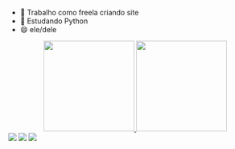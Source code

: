 - 🔭 Trabalho como freela criando site
- 🌱 Estudando Python
- 😄 ele/dele

<div align="center">
  <a href="https://github.com/gxbrisl">
  <img height="180em" src="https://github-readme-stats.vercel.app/api?username=gxbrisl&show_icons=false&theme=dark&include_all_commits=true&count_private=true"/>
  <img height="180em" src="https://github-readme-stats.vercel.app/api/top-langs/?username=gxbrisl&layout=compact&langs_count=7&theme=dark"/>
</div>
  
  <div> 
  <a href="https://instagram.com/gxbrisl" target="_blank"><img src="https://img.shields.io/badge/-Instagram-%23E4405F?style=for-the-badge&logo=instagram&logoColor=white" target="_blank"></a>
 	<a href="https://www.twitch.tv/gxbrisl" target="_blank"><img src="https://img.shields.io/badge/Twitch-9146FF?style=for-the-badge&logo=twitch&logoColor=white" target="_blank"></a>
  <a href="https://www.linkedin.com/in/gxbrisl" target="_blank"><img src="https://img.shields.io/badge/-LinkedIn-%230077B5?style=for-the-badge&logo=linkedin&logoColor=white" target="_blank"></a> 

</div>
 
